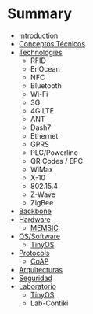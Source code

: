 # Summary

* [Introduction](README.md)
* [Conceptos Técnicos](conceptos_tecnicos.md)
* [Technologies](technologies.md)
   * RFID
   * EnOcean
   * NFC
   * Bluetooth
   * Wi-Fi
   * 3G
   * 4G LTE
   * ANT
   * Dash7
   * Ethernet
   * GPRS
   * PLC/Powerline
   * QR Codes / EPC
   * WiMax
   * X-10
   * 802.15.4
   * Z-Wave
   * ZigBee
* [Backbone](backbone.md)
* [Hardware](hardware.md)
   * [MEMSIC](memsic.md)
* [OS/Software](ossoftware.md)
   * [TinyOS](tinyos.md)
* [Protocols](protocols.md)
   * [CoAP](coap.md)
* [Arquitecturas](arquitecturas.md)
* [Seguridad](seguridad.md)
* [Laboratorio](laboratorio.md)
   * [TinyOS](Lab-tinyos.md)
   * Lab-Contiki

